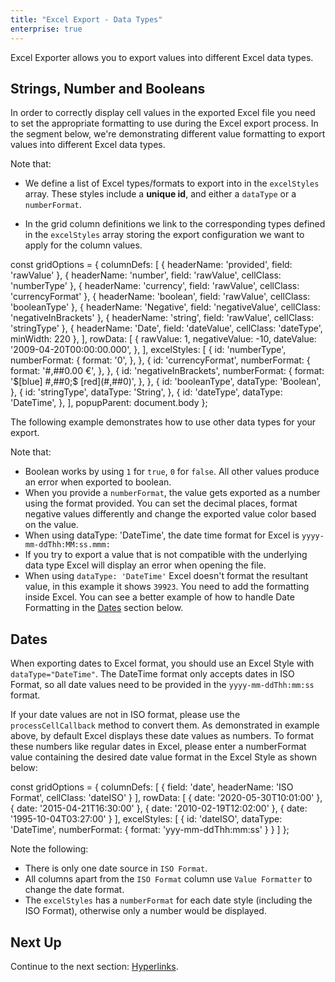 ```yaml
---
title: "Excel Export - Data Types"
enterprise: true
---
```


Excel Exporter allows you to export values into different Excel data types.

## Strings, Number and Booleans

In order to correctly display cell values in the exported Excel file you need to set the appropriate formatting to use during the Excel export process. In the segment below, we're demonstrating different value formatting to export values into different Excel data types.

Note that:

- We define a list of Excel types/formats to export into in the `excelStyles` array. These styles include a **unique id**, and either a `dataType` or a `numberFormat`.

- In the grid column definitions we link to the corresponding types defined in the `excelStyles` array storing the export configuration we want to apply for the column values.

<snippet>
const gridOptions = {
    columnDefs: [
        { headerName: 'provided', field: 'rawValue' },
        { headerName: 'number', field: 'rawValue', cellClass: 'numberType' },
        { headerName: 'currency', field: 'rawValue', cellClass: 'currencyFormat' },
        { headerName: 'boolean', field: 'rawValue', cellClass: 'booleanType' },
        { headerName: 'Negative', field: 'negativeValue', cellClass: 'negativeInBrackets' },
        { headerName: 'string', field: 'rawValue', cellClass: 'stringType' },
        { headerName: 'Date', field: 'dateValue', cellClass: 'dateType', minWidth: 220 },
    ], 
    rowData: [
        {
            rawValue: 1,
            negativeValue: -10,
            dateValue: '2009-04-20T00:00:00.000',
        },
    ],
    excelStyles: [
        {
            id: 'numberType',
            numberFormat: {
                format: '0',
            },
        },
        {
            id: 'currencyFormat',
            numberFormat: {
                format: '#,##0.00 €',
            },
        },
        {
            id: 'negativeInBrackets',
            numberFormat: {
                format: '$[blue] #,##0;$ [red](#,##0)',
            },
        },
        {
            id: 'booleanType',
            dataType: 'Boolean',
        },
        {
            id: 'stringType',
            dataType: 'String',
        },
        {
            id: 'dateType',
            dataType: 'DateTime',
        },
    ],
    popupParent: document.body
};
</snippet>

The following example demonstrates how to use other data types for your export. 

Note that:

- Boolean works by using `1` for `true`, `0` for `false`. All other values produce an error when exported to boolean.
- When you provide a `numberFormat`, the value gets exported as a number using the format provided. You can set the decimal places, format negative values differently and change the exported value color based on the value.
- When using dataType: 'DateTime', the date time format for Excel is `yyyy-mm-ddThh:MM:ss.mmm:`
- If you try to export a value that is not compatible with the underlying data type Excel will display an error when opening the file.
- When using `dataType: 'DateTime'` Excel doesn't format the resultant value, in this example it shows `39923`. You need to add the formatting inside Excel. You can see a better example of how to handle Date Formatting in the [Dates](excel-export-data-types/#dates) section below.

<grid-example title='Excel Data Types' name='excel-export-data-types' type='generated' options='{ "enterprise": true,"modules": ["clientside", "csv", "excel", "menu"], "exampleHeight": 200 }'></grid-example>

## Dates

When exporting dates to Excel format, you should use an Excel Style with `dataType="DateTime"`. The DateTime format only accepts dates in ISO Format, so all date values need to be provided in the `yyyy-mm-ddThh:mm:ss` format. 

If your date values are not in ISO format, please use the `processCellCallback` method to convert them. As demonstrated in example above, by default Excel displays these date values as numbers. To format these numbers like regular dates in Excel, please enter a numberFormat value containing the desired date value format in the Excel Style as shown below:

<snippet>
const gridOptions = {
    columnDefs: [
        {
            field: 'date',
            headerName: 'ISO Format',
            cellClass: 'dateISO'
        }
    ], 
    rowData: [
        { date: '2020-05-30T10:01:00' },
        { date: '2015-04-21T16:30:00' },
        { date: '2010-02-19T12:02:00' },
        { date: '1995-10-04T03:27:00' }
    ],
    excelStyles: [
        {
            id: 'dateISO',
            dataType: 'DateTime',
            numberFormat: {
                format: 'yyy-mm-ddThh:mm:ss'
            }
        }
    ]
};
</snippet>


Note the following:

- There is only one date source in `ISO Format`.
- All columns apart from the `ISO Format` column use `Value Formatter` to change the date format.
- The `excelStyles` has a `numberFormat` for each date style (including the ISO Format), otherwise only a number would be displayed.

<grid-example title='Excel Export - Styling Dates' name='excel-export-dates' type='generated' options='{ "enterprise": true, "modules": ["clientside", "csv", "excel", "menu"] }'></grid-example>

## Next Up

Continue to the next section: [Hyperlinks](../excel-export-hyperlinks/).